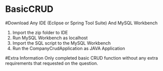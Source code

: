 # BasicCRUD
#Download Any IDE (Eclipse or Spring Tool Suite) And MySQL Workbench
1. Import the zip folder to IDE
2. Run MySQL Workbench as localhost
3. Import the SQL script to the MySQL Workbench
4. Run the CompanyCrudApplication as JAVA Application

#Extra Information
Only completed basic CRUD function without any extra requirements that requested on the question.




